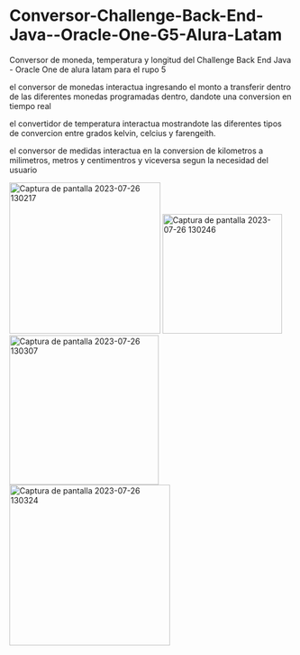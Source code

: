 # Conversor-Challenge-Back-End-Java--Oracle-One-G5-Alura-Latam
Conversor de moneda, temperatura y longitud del Challenge Back End Java - Oracle One de alura latam para el rupo 5

el conversor de monedas interactua ingresando el monto a transferir dentro de las diferentes monedas programadas dentro, dandote una conversion en tiempo real

el convertidor de temperatura interactua mostrandote las diferentes tipos de convercion entre grados kelvin, celcius y farengeith.

el conversor de medidas interactua en la conversion de kilometros a milimetros, metros y centimentros y viceversa segun la necesidad del usuario


<img width="268" alt="Captura de pantalla 2023-07-26 130217" src="https://github.com/wil122/Conversor-Challenge-Back-End-Java--Oracle-One-G5-Alura-Latam/assets/74441997/5e5aa86b-f507-4186-ba02-6c12dd9deb7e">
<img width="212" alt="Captura de pantalla 2023-07-26 130246" src="https://github.com/wil122/Conversor-Challenge-Back-End-Java--Oracle-One-G5-Alura-Latam/assets/74441997/14940455-b342-43fb-ab30-7f3a4c80ba85">
<img width="265" alt="Captura de pantalla 2023-07-26 130307" src="https://github.com/wil122/Conversor-Challenge-Back-End-Java--Oracle-One-G5-Alura-Latam/assets/74441997/8154ec89-01ba-47c9-9bfe-70b909feb70b">
<img width="285" alt="Captura de pantalla 2023-07-26 130324" src="https://github.com/wil122/Conversor-Challenge-Back-End-Java--Oracle-One-G5-Alura-Latam/assets/74441997/83f4077d-b240-4104-be72-d1fa59029f37">
